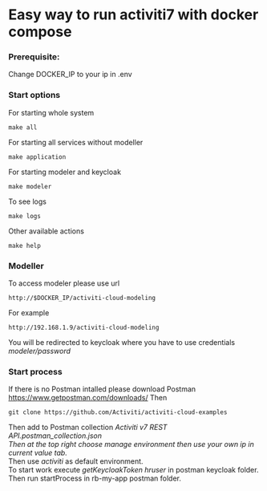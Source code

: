 #  Easy way to run activiti7 with docker compose 

### Prerequisite:
Change DOCKER_IP to your ip in .env

### Start options
For starting whole system
```
make all
```
For starting all services without modeller 
```
make application 
```

For starting modeler and keycloak
```
make modeler
```

To see logs 
```
make logs 
```

Other available actions
```
make help
```

### Modeller 
To access modeler please use url
```
http://$DOCKER_IP/activiti-cloud-modeling
```
For example
```
http://192.168.1.9/activiti-cloud-modeling
```
You will be redirected to keycloak where you have to use credentials *modeler/password* 

### Start process 
If there is no Postman intalled please download Postman https://www.getpostman.com/downloads/
Then 
```
git clone https://github.com/Activiti/activiti-cloud-examples
```
Then add to Postman collection _Activiti v7 REST API.postman_collection.json_ <br>
*Then at the top right choose manage environment then use your own ip in _current value_ tab.* <br> 
Then use _activiti_ as default environment. <br>
To start work execute _getKeycloakToken hruser_ in postman keycloak folder. <br>
Then run startProcess in rb-my-app postman folder. <br>





